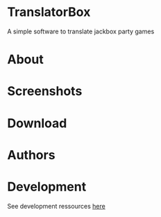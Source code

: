 # TranslatorBox
A simple software to translate jackbox party games

# About

# Screenshots

# Download

# Authors

# Development

See development ressources [here](./Documentation/)